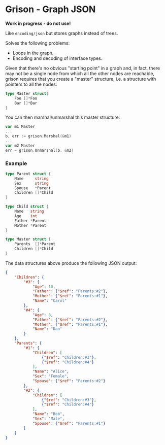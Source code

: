 # Grison - Graph JSON

**Work in progress - do not use!**

Like `encoding/json` but stores graphs instead of trees.

Solves the following problems:

* Loops in the graph.
* Encoding and decoding of interface types.

Given that there's no obvious "starting point" in a graph and, in fact,
there may not be a single node from which all the other nodes are reachable,
grison requires that you create a "master" structure, i.e. a structure
with pointers to all the nodes:

```go
type Master struct{
    Foo []*Foo
    Bar []*Bar
}
```

You can then marshal/unmarshal this master structure:

```go
var m1 Master
...
b, err := grison.Marshal(&m1)
...
var m2 Master
err = grison.Unmarshal(b, &m2)
```

### Example

```go
type Parent struct {
	Name     string
	Sex      string
	Spouse   *Parent
	Children []*Child
}

type Child struct {
	Name   string
	Age    int
	Father *Parent
	Mother *Parent
}

type Master struct {
    Parents  []*Parent
    Children []*Child
}
```

The data structures above produce the following JSON output:

```json
{
    "Children": {
        "#3": {
            "Age": 10,
            "Father": {"$ref": "Parents:#2"},
            "Mother": {"$ref": "Parents:#1"},
            "Name": "Carol"
        },
        "#4": {
            "Age": 8,
            "Father": {"$ref": "Parents:#2"},
            "Mother": {"$ref": "Parents:#1"},
            "Name": "Dan"
        }
    },
    "Parents": {
        "#1": {
            "Children": [
                {"$ref": "Children:#3"},
                {"$ref": "Children:#4"}
            ],
            "Name": "Alice",
            "Sex": "Female",
            "Spouse": {"$ref": "Parents:#2"}
        },
        "#2": {
            "Children": [
                {"$ref": "Children:#3"},
                {"$ref": "Children:#4"}
            ],
            "Name": "Bob",
            "Sex": "Male",
            "Spouse": {"$ref": "Parents:#1"}
        }
    }
}
```
